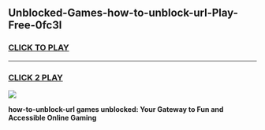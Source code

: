 
## Unblocked-Games-how-to-unblock-url-Play-Free-0fc3l
<h3>
<a href="https://premium76.site?title=how-to-unblock-url&ref=18A1">CLICK TO PLAY</a></h3>
<hr>

<h3>
<a href="https://premium76.site?title=how-to-unblock-url&ref=18A1">CLICK 2 PLAY</a>
  
</h3>

<a href="https://premium76.site?title=how-to-unblock-url&ref=18A1"><img src="https://clearcache.store/games.png"></a>


**how-to-unblock-url games unblocked: Your Gateway to Fun and Accessible Online Gaming**
